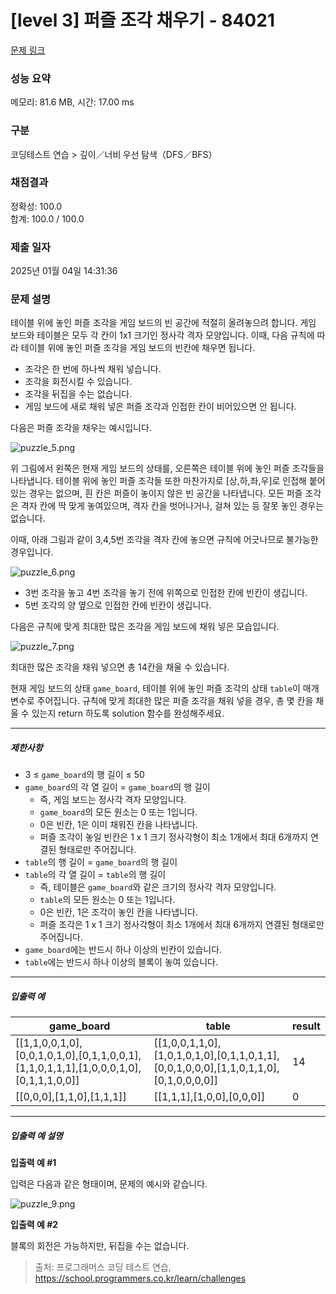 # [level 3] 퍼즐 조각 채우기 - 84021 

[문제 링크](https://school.programmers.co.kr/learn/courses/30/lessons/84021) 

### 성능 요약

메모리: 81.6 MB, 시간: 17.00 ms

### 구분

코딩테스트 연습 > 깊이／너비 우선 탐색（DFS／BFS）

### 채점결과

정확성: 100.0<br/>합계: 100.0 / 100.0

### 제출 일자

2025년 01월 04일 14:31:36

### 문제 설명

<p>테이블 위에 놓인 퍼즐 조각을 게임 보드의 빈 공간에 적절히 올려놓으려 합니다. 게임 보드와 테이블은 모두 각 칸이 1x1 크기인 정사각 격자 모양입니다. 이때, 다음 규칙에 따라 테이블 위에 놓인 퍼즐 조각을 게임 보드의 빈칸에 채우면 됩니다.</p>

<ul>
<li>조각은 한 번에 하나씩 채워 넣습니다.</li>
<li>조각을 회전시킬 수 있습니다.</li>
<li>조각을 뒤집을 수는 없습니다.</li>
<li>게임 보드에 새로 채워 넣은 퍼즐 조각과 인접한 칸이 비어있으면 안 됩니다.</li>
</ul>

<p>다음은 퍼즐 조각을 채우는 예시입니다.</p>

<p><img src="https://grepp-programmers.s3.ap-northeast-2.amazonaws.com/files/production/ab4d8aa2-f282-4764-bb46-84d405464b90/puzzle_5.png" title="" alt="puzzle_5.png"></p>

<p>위 그림에서 왼쪽은 현재 게임 보드의 상태를, 오른쪽은 테이블 위에 놓인 퍼즐 조각들을 나타냅니다. 테이블 위에 놓인 퍼즐 조각들 또한 마찬가지로 [상,하,좌,우]로 인접해 붙어있는 경우는 없으며, 흰 칸은 퍼즐이 놓이지 않은 빈 공간을 나타냅니다. 모든 퍼즐 조각은 격자 칸에 딱 맞게 놓여있으며, 격자 칸을 벗어나거나, 걸쳐 있는 등 잘못 놓인 경우는 없습니다.</p>

<p>이때, 아래 그림과 같이 3,4,5번 조각을 격자 칸에 놓으면 규칙에 어긋나므로 불가능한 경우입니다.</p>

<p><img src="https://grepp-programmers.s3.ap-northeast-2.amazonaws.com/files/production/70e371ad-4306-412b-b53b-25208e52a513/puzzle_6.png" title="" alt="puzzle_6.png"></p>

<ul>
<li>3번 조각을 놓고 4번 조각을 놓기 전에 위쪽으로 인접한 칸에 빈칸이 생깁니다.</li>
<li>5번 조각의 양 옆으로 인접한 칸에 빈칸이 생깁니다.</li>
</ul>

<p>다음은 규칙에 맞게 최대한 많은 조각을 게임 보드에 채워 넣은 모습입니다.</p>

<p><img src="https://grepp-programmers.s3.ap-northeast-2.amazonaws.com/files/production/dadd0bc1-8e38-4689-a480-26afa799a5a3/puzzle_7.png" title="" alt="puzzle_7.png"></p>

<p>최대한 많은 조각을 채워 넣으면 총 14칸을 채울 수 있습니다.</p>

<p>현재 게임 보드의 상태 <code>game_board</code>, 테이블 위에 놓인 퍼즐 조각의 상태 <code>table</code>이 매개변수로 주어집니다. 규칙에 맞게 최대한 많은 퍼즐 조각을 채워 넣을 경우, 총 몇 칸을 채울 수 있는지 return 하도록 solution 함수를 완성해주세요.</p>

<hr>

<h5>제한사항</h5>

<ul>
<li>3 ≤ <code>game_board</code>의 행 길이 ≤ 50</li>
<li><code>game_board</code>의 각 열 길이 = <code>game_board</code>의 행 길이

<ul>
<li>즉, 게임 보드는 정사각 격자 모양입니다.</li>
<li><code>game_board</code>의 모든 원소는 0 또는 1입니다.</li>
<li>0은 빈칸, 1은 이미 채워진 칸을 나타냅니다.</li>
<li>퍼즐 조각이 놓일 빈칸은 1 x 1 크기 정사각형이 최소 1개에서 최대 6개까지 연결된 형태로만 주어집니다.</li>
</ul></li>
<li><code>table</code>의 행 길이 = <code>game_board</code>의 행 길이</li>
<li><code>table</code>의 각 열 길이 = <code>table</code>의 행 길이

<ul>
<li>즉, 테이블은 <code>game_board</code>와 같은 크기의 정사각 격자 모양입니다.</li>
<li><code>table</code>의 모든 원소는 0 또는 1입니다.</li>
<li>0은 빈칸, 1은 조각이 놓인 칸을 나타냅니다.</li>
<li>퍼즐 조각은 1 x 1 크기 정사각형이 최소 1개에서 최대 6개까지 연결된 형태로만 주어집니다.</li>
</ul></li>
<li><code>game_board</code>에는 반드시 하나 이상의 빈칸이 있습니다.</li>
<li><code>table</code>에는 반드시 하나 이상의 블록이 놓여 있습니다.</li>
</ul>

<hr>

<h5>입출력 예</h5>
<table class="table">
        <thead><tr>
<th>game_board</th>
<th>table</th>
<th>result</th>
</tr>
</thead>
        <tbody><tr>
<td>[[1,1,0,0,1,0],[0,0,1,0,1,0],[0,1,1,0,0,1],[1,1,0,1,1,1],[1,0,0,0,1,0],[0,1,1,1,0,0]]</td>
<td>[[1,0,0,1,1,0],[1,0,1,0,1,0],[0,1,1,0,1,1],[0,0,1,0,0,0],[1,1,0,1,1,0],[0,1,0,0,0,0]]</td>
<td>14</td>
</tr>
<tr>
<td>[[0,0,0],[1,1,0],[1,1,1]]</td>
<td>[[1,1,1],[1,0,0],[0,0,0]]</td>
<td>0</td>
</tr>
</tbody>
      </table>
<hr>

<h5>입출력 예 설명</h5>

<p><strong>입출력 예 #1</strong></p>

<p>입력은 다음과 같은 형태이며, 문제의 예시와 같습니다.</p>

<p><img src="https://grepp-programmers.s3.ap-northeast-2.amazonaws.com/files/production/653b44d8-0fa6-42f8-aa9d-ceca639b0ad4/puzzle_9.png" title="" alt="puzzle_9.png"></p>

<p><strong>입출력 예 #2</strong></p>

<p>블록의 회전은 가능하지만, 뒤집을 수는 없습니다.</p>


> 출처: 프로그래머스 코딩 테스트 연습, https://school.programmers.co.kr/learn/challenges